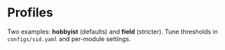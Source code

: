 # Profiles

Two examples: **hobbyist** (defaults) and **field** (stricter). Tune thresholds in `configs/sid.yaml` and per‑module settings.
